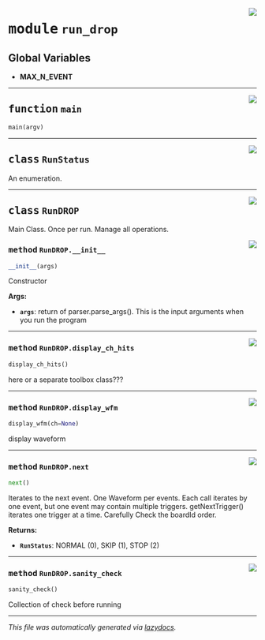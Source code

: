 <!-- markdownlint-disable -->

<a href="../src/run_drop.py#L0"><img align="right" style="float:right;" src="https://img.shields.io/badge/-source-cccccc?style=flat-square"></a>

# <kbd>module</kbd> `run_drop`




**Global Variables**
---------------
- **MAX_N_EVENT**

---

<a href="../src/run_drop.py#L133"><img align="right" style="float:right;" src="https://img.shields.io/badge/-source-cccccc?style=flat-square"></a>

## <kbd>function</kbd> `main`

```python
main(argv)
```






---

<a href="../src/run_drop.py#L15"><img align="right" style="float:right;" src="https://img.shields.io/badge/-source-cccccc?style=flat-square"></a>

## <kbd>class</kbd> `RunStatus`
An enumeration. 





---

<a href="../src/run_drop.py#L20"><img align="right" style="float:right;" src="https://img.shields.io/badge/-source-cccccc?style=flat-square"></a>

## <kbd>class</kbd> `RunDROP`
Main Class. Once per run. Manage all operations. 

<a href="../src/run_drop.py#L24"><img align="right" style="float:right;" src="https://img.shields.io/badge/-source-cccccc?style=flat-square"></a>

### <kbd>method</kbd> `RunDROP.__init__`

```python
__init__(args)
```

Constructor 



**Args:**
 
 - <b>`args`</b>:  return of parser.parse_args(). This is the input arguments  when you run the program 




---

<a href="../src/run_drop.py#L129"><img align="right" style="float:right;" src="https://img.shields.io/badge/-source-cccccc?style=flat-square"></a>

### <kbd>method</kbd> `RunDROP.display_ch_hits`

```python
display_ch_hits()
```

here or a separate toolbox class???  

---

<a href="../src/run_drop.py#L125"><img align="right" style="float:right;" src="https://img.shields.io/badge/-source-cccccc?style=flat-square"></a>

### <kbd>method</kbd> `RunDROP.display_wfm`

```python
display_wfm(ch=None)
```

display waveform 

---

<a href="../src/run_drop.py#L71"><img align="right" style="float:right;" src="https://img.shields.io/badge/-source-cccccc?style=flat-square"></a>

### <kbd>method</kbd> `RunDROP.next`

```python
next()
```

Iterates to the next event. One Waveform per events. Each call iterates by one event, but one event may contain multiple triggers. getNextTrigger() iterates one trigger at a time. Carefully Check the boardId order. 



**Returns:**
 
 - <b>`RunStatus`</b>:  NORMAL (0), SKIP (1), STOP (2) 

---

<a href="../src/run_drop.py#L45"><img align="right" style="float:right;" src="https://img.shields.io/badge/-source-cccccc?style=flat-square"></a>

### <kbd>method</kbd> `RunDROP.sanity_check`

```python
sanity_check()
```

Collection of check before running 




---

_This file was automatically generated via [lazydocs](https://github.com/ml-tooling/lazydocs)._
